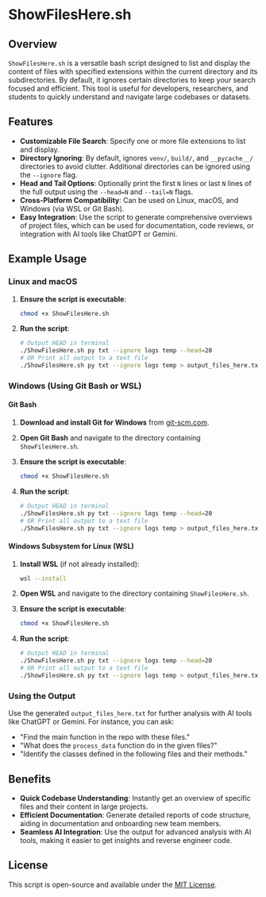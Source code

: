 # ShowFilesHere.sh

## Overview
`ShowFilesHere.sh` is a versatile bash script designed to list and display the content of files with specified extensions within the current directory and its subdirectories. By default, it ignores certain directories to keep your search focused and efficient. This tool is useful for developers, researchers, and students to quickly understand and navigate large codebases or datasets.

## Features
- **Customizable File Search**: Specify one or more file extensions to list and display.
- **Directory Ignoring**: By default, ignores `venv/`, `build/`, and `__pycache__/` directories to avoid clutter. Additional directories can be ignored using the `--ignore` flag.
- **Head and Tail Options**: Optionally print the first `N` lines or last `N` lines of the full output using the `--head=N` and `--tail=N` flags.
- **Cross-Platform Compatibility**: Can be used on Linux, macOS, and Windows (via WSL or Git Bash).
- **Easy Integration**: Use the script to generate comprehensive overviews of project files, which can be used for documentation, code reviews, or integration with AI tools like ChatGPT or Gemini.

## Example Usage

### Linux and macOS
1. **Ensure the script is executable**:
    ```sh
    chmod +x ShowFilesHere.sh
    ```

2. **Run the script**:
    ```sh
    # Output HEAD in terminal
    ./ShowFilesHere.sh py txt --ignore logs temp --head=20 
    # OR Print all output to a text file
    ./ShowFilesHere.sh py txt --ignore logs temp > output_files_here.txt
    ```

### Windows (Using Git Bash or WSL)

#### Git Bash
1. **Download and install Git for Windows** from [git-scm.com](https://git-scm.com/).
2. **Open Git Bash** and navigate to the directory containing `ShowFilesHere.sh`.
3. **Ensure the script is executable**:
    ```sh
    chmod +x ShowFilesHere.sh
    ```

4. **Run the script**:
    ```sh
    # Output HEAD in terminal
    ./ShowFilesHere.sh py txt --ignore logs temp --head=20 
    # OR Print all output to a text file
    ./ShowFilesHere.sh py txt --ignore logs temp > output_files_here.txt
    ```

#### Windows Subsystem for Linux (WSL)
1. **Install WSL** (if not already installed):
    ```sh
    wsl --install
    ```

2. **Open WSL** and navigate to the directory containing `ShowFilesHere.sh`.
3. **Ensure the script is executable**:
    ```sh
    chmod +x ShowFilesHere.sh
    ```

4. **Run the script**:
    ```sh
    # Output HEAD in terminal
    ./ShowFilesHere.sh py txt --ignore logs temp --head=20 
    # OR Print all output to a text file
    ./ShowFilesHere.sh py txt --ignore logs temp > output_files_here.txt    ```

### Using the Output
Use the generated `output_files_here.txt` for further analysis with AI tools like ChatGPT or Gemini. For instance, you can ask:
- "Find the main function in the repo with these files."
- "What does the `process_data` function do in the given files?"
- "Identify the classes defined in the following files and their methods."

## Benefits
- **Quick Codebase Understanding**: Instantly get an overview of specific files and their content in large projects.
- **Efficient Documentation**: Generate detailed reports of code structure, aiding in documentation and onboarding new team members.
- **Seamless AI Integration**: Use the output for advanced analysis with AI tools, making it easier to get insights and reverse engineer code.

<!-- ## User Testimonials
> "ShowFilesHere.sh has streamlined our code review process by providing a clear and organized overview of our project files." - Jane D., Software Engineer

> "This script is a must-have for anyone dealing with large codebases. It saves so much time!" - John S., Data Scientist -->


## License
This script is open-source and available under the [MIT License](LICENSE).
